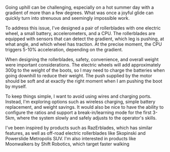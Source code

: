Going uphill can be challenging, especially on a hot summer day with a gradient of more than a few degrees. What was once a joyful glide can quickly turn into strenuous and seemingly impossible work.

To address this issue, I've designed a pair of rollerblades with one electric wheel, a small battery, accelerometers, and a CPU. The rollerblades are equipped with sensors that can detect the gradient, which leg is pushing, at what angle, and which wheel has traction. At the precise moment, the CPU triggers 5-10% acceleration, depending on the gradient.

When designing the rollerblades, safety, convenience, and overall weight were important considerations. The electric wheels will add approximately 300g to the weight of the boots, so I may need to charge the batteries when going downhill to reduce their weight. The push supplied by the motor should be soft and at exactly the right moment when I am pushing the boot by myself.

To keep things simple, I want to avoid using wires and charging ports. Instead, I'm exploring options such as wireless charging, simple battery replacement, and weight savings. It would also be nice to have the ability to configure the ratios and support a break-in/learning mode for the first 3-5km, where the system slowly and safely adjusts to the operator's skills.

I've been inspired by products such as RazErblades, which has similar features, as well as off-road electric rollerblades like Skopinski and Powerslide Metropolis SUV. I'm also interested in products like Moonwalkers by Shift Robotics, which target faster walking

